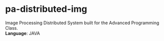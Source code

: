 # pa-distributed-img

Image Processing Distributed System built for the Advanced Programming Class.
<br>
<b>Language</b>: JAVA
